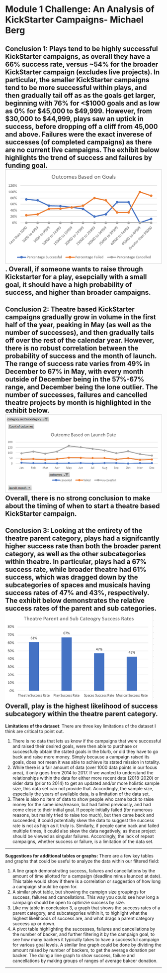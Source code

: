 
# Module 1 Challenge: An Analysis of KickStarter Campaigns- Michael Berg
Conclusion 1: Plays tend to be highly successful KickStarter campaigns, as overall they have a 66% success rate, versus ~54% for the broader KickStarter campaign (excludes live projects). In particular, the smaller KickStarter campaigns tend to be more successful within plays, and then gradually tail off as as the goals get larger, beginning with 76% for <$1000 goals and as low as 0% for $45,000 to $49,999. However, from $30,000 to $44,999, plays saw an uptick in success, before dropping off a cliff from 45,000 and above. Failures were the exact inverese of successes (of completed campaigns) as there are no current live campaigns. The exhibit below highlights the trend of success and failures by funding goal. ![Goal Based Outcomes](https://raw.githubusercontent.com/michaelberg1005/Module-1-Challenge/master/Michael%20Berg%20Module%201%20-%20Outcomes%20Based%20on%20Goals%20Line%20Chart.png). Overall, if someone wants to raise through Kickstarter for a play, esepcially with a small goal, it should have a high probability of success, and higher than broader campaigns.
---
Conclusion 2: Theatre based KickStarter campaigns gradually grow in volume in the first half of the year, peaking in May (as well as the number of successes), and then gradually tails off over the rest of the calendar year. However, there is no robust correlation between the probability of success and the month of launch. The range of success rate varies from 49% in December to 67% in May, with every month outside of December being in the 57%-67% range, and December being the lone outlier. The number of successes, failures and cancelled theatre projects by month is highlighted in the exhibit below. ![Launch Date Outcomes](https://raw.githubusercontent.com/michaelberg1005/Module-1-Challenge/master/Michael%20Berg%20Module%201%20-%20Outcomes%20Based%20on%20Launch%20Date%20Line%20Chart.png) Overall, there is no strong conclusion to make about the timing of when to start a theatre based KickStarter campaign.
---
Conclusion 3: Looking at the entirety of the theatre parent category, plays had a signifcantly higher success rate than both the broader parent category, as well as the other subcategories within theatre. In particular, plays had a 67% success rate, while broader theatre had 61% success, which was dragged down by the subcategories of spaces and musicals having success rates of 47% and 43%, respectively. The exhibit below demonstrates the relative success rates of the parent and sub categories. ![Theatre Parent and Sub Category Likelihood of Success](https://raw.githubusercontent.com/michaelberg1005/Module-1-Challenge/master/Michael%20Berg%20Module%201%20-%20Theatre%20Success%20Rates.PNG)Overall, play is the highest likelihood of success subcategory within the theatre parent category.
---
**Limitations of the dataset**: There are three key limitations of the dataset I think are critical to point out. 
1. There is no data that lets us know if the campaigns that were successful and raised their desired goals, were then able to purchase or successfully obtain the stated goals in the blurb, or did they have to go back and raise more money. Simply because a campaign raised its goals, does not mean it was able to achieve its stated mission in totality. 
2. While there is a fair amount of data (over 1000 data points in our focus area), it only goes from 2014 to 2017. If we wanted to understand the relationships within the data for either more recent data (2018-2020) or older data (prior to 2014) to get an updated and/or more holistic sample size, this data set can not provide that. Accordingly, the sample size, especially the years of available data, is a limitation of the data set.
3. There is also no item of data to show people who came back to raise money for the same idea/reason, but had failed previously, and had come close to their initial goal. If people initially failed (for numerous reasons, but mainly tried to raise too much), but then came back and succeeded, it could potentially skew the data to suggest the success rate is not as high as it truly is. Similarly, if people came back and failed multiple times, it could also skew the data negatively, as those project should be viewed as singular failures. Accordingly, the lack of repeat campaigns, whether success or failure, is a limitation of the data set.
---
**Suggestions for additional tables or graphs:** There are a few key tables and graphs that could be useful to analyze the data within our filtered field:
1. A line graph demonstrating success, failures and cancellations by the amount of time allotted for a campaign (deadline minus launced at date). This table would show if there is a correlation or suggestion of how long a campaign should be open for.
2. A similar pivot table, but showing the campign size groupings for success, failures and cancellations. This way you could see how long a campaign should be open to optimzie success by size.
3. Like my table in conclusion 3, a graph that shows the success rates of a parent category, and subcategories within it, to highlight what the highest likelihoods of success are, and what drags a parent category success up or down.
4. A pivot table highlighting the successes, failures and cancellations by the number of backer, and further filtering it by the campaign goal, to see how many backers it typically takes to have a successful campaign for various goal levels. A similar line graph could be done by dividing the amount raised by number of backers, to get the average donation per backer. The doing a line graph to show success, failure and cancellations by making groups of ranges of average bakcer donation.

---

